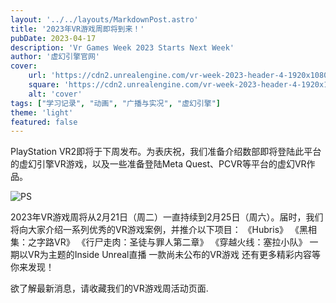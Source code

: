 ```yaml
---
layout: '../../layouts/MarkdownPost.astro'
title: '2023年VR游戏周即将到来！'
pubDate: 2023-04-17
description: 'Vr Games Week 2023 Starts Next Week'
author: '虚幻引擎官网'
cover:
    url: 'https://cdn2.unrealengine.com/vr-week-2023-header-4-1920x1080-376e6c48383f.jpg?resize=1&w=1920'
    square: 'https://cdn2.unrealengine.com/vr-week-2023-header-4-1920x1080-376e6c48383f.jpg?resize=1&w=1920'
    alt: 'cover'
tags: ["学习记录", "动画", "广播与实况", "虚幻引擎"]
theme: 'light'
featured: false
---
```


PlayStation VR2即将于下周发布。为表庆祝，我们准备介绍数部即将登陆此平台的虚幻引擎VR游戏，以及一些准备登陆Meta Quest、PCVR等平台的虚幻VR作品。

![PS](https://cdn2.unrealengine.com/vr-week-2023-header-4-1920x1080-376e6c48383f.jpg?resize=1&w=1920)

2023年VR游戏周将从2月21日（周二）一直持续到2月25日（周六）。届时，我们将向大家介绍一系列优秀的VR游戏案例，并推介以下项目：
《Hubris》
《黑相集：之字路VR》
《行尸走肉：圣徒与罪人第二章》
《穿越火线：塞拉小队》
一期以VR为主题的Inside Unreal直播
一款尚未公布的VR游戏
还有更多精彩内容等你来发现！

欲了解最新消息，请收藏我们的VR游戏周活动页面.